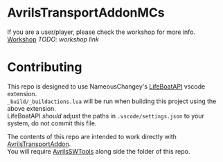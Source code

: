 # AvrilsTransportAddonMCs
If you are a user/player, please check the workshop for more info.  
[Workshop](https://steamcommunity.com/app/573090/workshop/) *TODO: workshop link*  


# Contributing
This repo is designed to use NameousChangey's [LifeBoatAPI](https://marketplace.visualstudio.com/items?itemName=NameousChangey.lifeboatapi) vscode extension.  
`_build/_buildactions.lua` will be run when building this project using the above extension.  
LifeBoatAPI *should* adjust the paths in `.vscode/settings.json` to your system, do not commit this file.  

The contents of this repo are intended to work directly with [AvrilsTransportAddon](https://github.com/dude112113/AvrilsTransportAddon).  
You will require [AvrilsSWTools](https://github.com/dude112113/AvrilsSWTools) along side the folder of this repo.  
